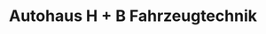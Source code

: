 ---
title: "Autohaus H + B Fahrzeugtechnik"
url: /blankenheim/autohaus-h-b-fahrzeugtechnik/
shop: Autowerkstatt
---